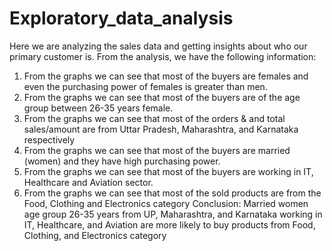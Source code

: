 # Exploratory_data_analysis
Here we are analyzing the sales data and getting insights about who our primary customer is.
From the analysis, we have the following information:
1. From the graphs we can see that most of the buyers are females and even the purchasing power of females is greater than men.
2. From the graphs we can see that most of the buyers are of the age group between 26-35 years female.
3. From the graphs we can see that most of the orders & and total sales/amount are from Uttar Pradesh, Maharashtra, and Karnataka respectively
4. From the graphs we can see that most of the buyers are married (women) and they have high purchasing power.
5. From the graphs we can see that most of the buyers are working in IT, Healthcare and Aviation sector.
6. From the graphs we can see that most of the sold products are from the Food, Clothing and Electronics category
Conclusion:
Married women age group 26-35 years from UP, Maharashtra, and Karnataka working in IT, Healthcare, and Aviation are more likely to buy products from Food, Clothing, and Electronics category
